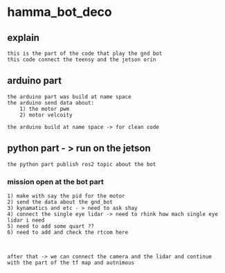 # hamma_bot_deco 

## explain
    this is the part of the code that play the gnd bot 
    this code connect the teensy and the jetson orin 

## arduino part 
    the arduino part was build at name space 
    the arduino send data about:
        1) the motor pwm 
        2) motor velcoity 
        
    the arduino build at name space -> for clean code 
    

## python part - > run on the jetson 
    the python part publish ros2 topic about the bot 


### mission open at the bot part 
    1) make with say the pid for the motor 
    2) send the data about the gnd_bot  
    3) kynamatics and etc - > need to ask shay 
    4) connect the single eye lidar -> need to rhink how mach single eye lidar i need 
    5) need to add some quart ??
    6) need to add and check the rtcom here 



    after that -> we can connect the camera and the lidar and continue with the part of the tf map and autnimous  

